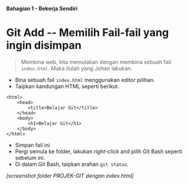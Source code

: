 #### Bahagian 1 - Bekerja Sendiri

# Git Add -- Memilih Fail-fail yang ingin disimpan

> Membina web, kita memulakan dengan membina sebuah fail ```index.html```. Maka itulah yang Johan lakukan.

* Bina sebuah fail ```index.html``` menggunakan editor pilihan.
* Taipkan kandungan HTML seperti berikut.

```
<html>
    <head>
        <title>Belajar Git</title>
    </head>
    <body>
        <h1>Belajar Git</h1>
    </body>
</html>
```

* Simpan fail ini
* Pergi semula ke folder, lakukan _right-click_ and pilih Git Bash seperti sebelum ini.
* Di dalam Git Bash, taipkan arahan ```git status```.

_[screenshot folder PROJEK-GIT dengan index.html]_

